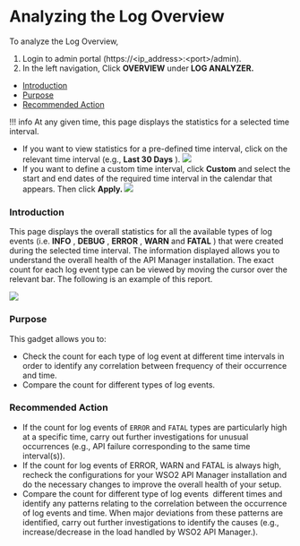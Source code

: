 # Analyzing the Log Overview

To analyze the Log Overview,

1.  Login to admin portal (https://&lt;ip\_address&gt;:&lt;port&gt;/admin).
2.  In the left navigation, Click **OVERVIEW** under **LOG ANALYZER.**

-   [Introduction](#AnalyzingtheLogOverview-Introduction)
-   [Purpose](#AnalyzingtheLogOverview-Purpose)
-   [Recommended Action](#AnalyzingtheLogOverview-RecommendedAction)

!!! info
At any given time, this page displays the statistics for a selected time interval.

-   If you want to view statistics for a pre-defined time interval, click on the relevant time interval (e.g., **Last 30 Days** ).
    ![](attachments/103335208/103335209.gif)
-   If you want to define a custom time interval, click **Custom** and select the start and end dates of the required time interval in the calendar that appears. Then click **Apply.
    ![](attachments/103335223/103335224.gif)**


### Introduction

This page displays the overall statistics for all the available types of log events (i.e. **INFO** , **DEBUG** , **ERROR** , **WARN** and **FATAL** ) that were created during the selected time interval. The information displayed allows you to understand the overall health of the API Manager installation. The exact count for each log event type can be viewed by moving the cursor over the relevant bar. The following is an example of this report.

![](attachments/103335223/103335225.gif)

### Purpose

This gadget allows you to:

-   Check the count for each type of log event at different time intervals in order to identify any correlation between frequency of their occurrence and time.
-   Compare the count for different types of log events.

### Recommended Action

-   If the count for log events of `ERROR` and `FATAL` types are particularly high at a specific time, carry out further investigations for unusual occurrences (e.g., API failure corresponding to the same time interval(s)).
-   If the count for log events of ERROR, WARN and FATAL is always high, recheck the configurations for your WSO2 API Manager installation and do the necessary changes to improve the overall health of your setup.
-   Compare the count for different type of log events  different times and identify any patterns relating to the correlation between the occurrence of log events and time. When major deviations from these patterns are identified, carry out further investigations to identify the causes (e.g., increase/decrease in the load handled by WSO2 API Manager.).

